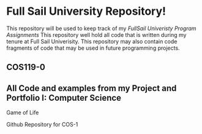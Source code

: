 # Full Sail University Repository!

This repository will be used to keep track of my _FullSail Univeristy Program Assignments_ 
This repository well hold all code that is written during my tenure at Full Sail Univerisity.  This repository may also contain code fragments of code that may be used in future programming projects.

## COS119-0

## All Code and examples from my Project and Portfolio I: Computer Science

Game of Life


Github Repository for COS-1


